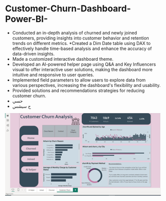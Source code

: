 # Customer-Churn-Dashboard-Power-BI-

* Conducted an in-depth analysis of churned and newly joined customers, providing insights into customer behavior and retention trends on different metrics.
*Created a Dim Date table using DAX to effectively handle time-based analysis and enhance the accuracy of data-driven insights.
* Made a customized interactive dashboard theme.
* Developed an AI-powered helper page using Q&A and Key Influencers visual to offer interactive user solutions, making the dashboard more intuitive and responsive to user queries.
* Implemented field parameters to allow users to explore data from various perspectives, increasing the dashboard's flexibility and usability.
* Provided solutions and recommendations strategies for reducing customer churn. 
* حسي
* ح
سيشس


![image alt](https://github.com/MahmoudSaied-12/Customer-Churn-Dashboard-Power-BI-/blob/bdf808011954f81516bdffe7d77ef15b0759dcdf/customer%20churn.PNG)
